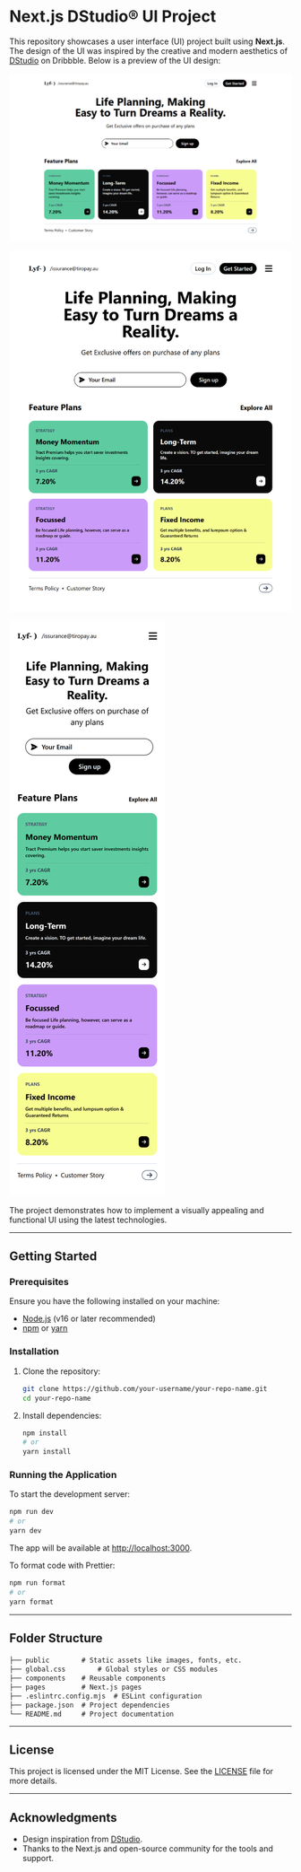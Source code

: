 # Next.js DStudio® UI Project

This repository showcases a user interface (UI) project built using **Next.js**. The design of the UI was inspired by the creative and modern aesthetics of [DStudio](https://dribbble.com/shots/21071489-Web-UI) on Dribbble. Below is a preview of the UI design:

![Local Image](./image1.png)

![Local Image](./image2.png)

![Local Image](./image3.png)

The project demonstrates how to implement a visually appealing and functional UI using the latest technologies.

---

## Getting Started

### Prerequisites

Ensure you have the following installed on your machine:

- [Node.js](https://nodejs.org/) (v16 or later recommended)
- [npm](https://www.npmjs.com/) or [yarn](https://yarnpkg.com/)

### Installation

1. Clone the repository:

   ```bash
   git clone https://github.com/your-username/your-repo-name.git
   cd your-repo-name
   ```

2. Install dependencies:

   ```bash
   npm install
   # or
   yarn install
   ```

### Running the Application

To start the development server:

```bash
npm run dev
# or
yarn dev
```

The app will be available at [http://localhost:3000](http://localhost:3000).


To format code with Prettier:

```bash
npm run format
# or
yarn format
```

---

## Folder Structure

```plaintext
├── public        # Static assets like images, fonts, etc.
├── global.css        # Global styles or CSS modules
├── components    # Reusable components
├── pages         # Next.js pages
├── .eslintrc.config.mjs  # ESLint configuration
├── package.json  # Project dependencies
└── README.md     # Project documentation
```

---

## License

This project is licensed under the MIT License. See the [LICENSE](LICENSE) file for more details.

---

## Acknowledgments

- Design inspiration from [DStudio](https://dribbble.com/shots/21071489-Web-UI).
- Thanks to the Next.js and open-source community for the tools and support.